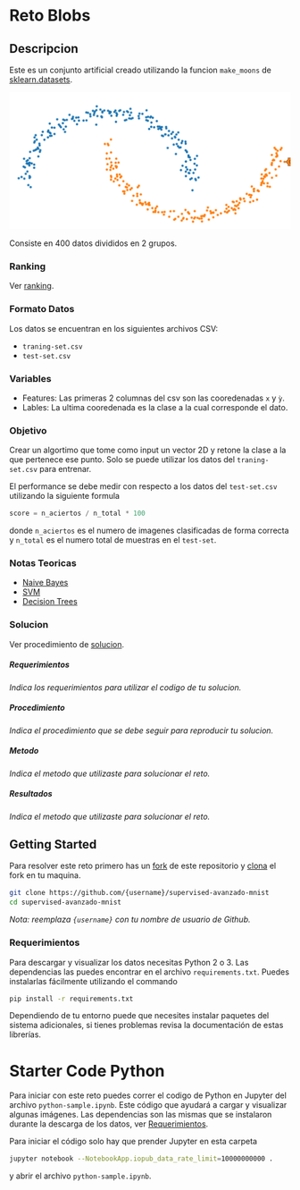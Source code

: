 # Reto Blobs
## Descripcion
Este es un conjunto artificial creado utilizando la funcion `make_moons` de [sklearn.datasets](http://scikit-learn.org/stable/modules/classes.html#samples-generator).

![graph](images/graph.png)

Consiste en 400 datos divididos en 2 grupos.

### Ranking
Ver [ranking](https://github.com/cgarciae/supervised-basico-circles/blob/master/ranking.md).

### Formato Datos
Los datos se encuentran en los siguientes archivos CSV:
* `traning-set.csv`
* `test-set.csv`

### Variables
* Features: Las primeras 2 columnas del csv son las cooredenadas `x` y `ỳ`.
* Lables: La ultima cooredenada es la clase a la cual corresponde el dato.


### Objetivo
Crear un algortimo que tome como input un vector 2D y retone la clase a la que pertenece ese punto. Solo se puede utilizar los datos del `traning-set.csv` para entrenar.

El performance se debe medir con respecto a los datos del `test-set.csv` utilizando la siguiente formula
```python
score = n_aciertos / n_total * 100
```
donde `n_aciertos` es el numero de imagenes clasificadas de forma correcta y `n_total` es el numero total de muestras en el `test-set`.

### Notas Teoricas
* [Naive Bayes](https://en.wikipedia.org/wiki/Naive_Bayes_classifier)
* [SVM](https://en.wikipedia.org/wiki/Support_vector_machine)
* [Decision Trees](https://en.wikipedia.org/wiki/Decision_tree_learning)

### Solucion
Ver procedimiento de [solucion](https://github.com/colomb-ia/formato-retos#solucion).

##### Requerimientos
*Indica los requerimientos para utilizar el codigo de tu solucion.*

##### Procedimiento
*Indica el procedimiento que se debe seguir para reproducir tu solucion.*

##### Metodo
*Indica el metodo que utilizaste para solucionar el reto.*

##### Resultados
*Indica el metodo que utilizaste para solucionar el reto.*

## Getting Started
Para resolver este reto primero has un [fork](https://help.github.com/articles/fork-a-repo/) de este repositorio y [clona](https://help.github.com/articles/cloning-a-repository/) el fork en tu maquina.

```bash
git clone https://github.com/{username}/supervised-avanzado-mnist
cd supervised-avanzado-mnist
```

*Nota: reemplaza `{username}` con tu nombre de usuario de Github.*

### Requerimientos
Para descargar y visualizar los datos necesitas Python 2 o 3. Las dependencias las puedes encontrar en el archivo `requirements.txt`. Puedes instalarlas fácilmente utilizando el commando

```bash
pip install -r requirements.txt
```
Dependiendo de tu entorno puede que necesites instalar paquetes del sistema adicionales, si tienes problemas revisa la documentación de estas librerías.

# Starter Code Python
Para iniciar con este reto puedes correr el codigo de Python en Jupyter del archivo `python-sample.ipynb`. Este código que ayudará a cargar y visualizar algunas imágenes. Las dependencias son las mismas que se instalaron durante la descarga de los datos, ver [Requerimientos](#requerimientos).

Para iniciar el código solo hay que prender Jupyter en esta carpeta

```bash
jupyter notebook --NotebookApp.iopub_data_rate_limit=10000000000 .
```
y abrir el archivo `python-sample.ipynb`.
